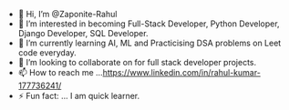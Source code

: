 - 👋 Hi, I’m @Zaponite-Rahul
- 👀 I’m interested in becoming Full-Stack Developer, Python Developer, Django Developer, SQL Developer.
- 🌱 I’m currently learning AI, ML and Practicising DSA problems on Leet code everyday.
- 💞️ I’m looking to collaborate on for full stack developer projects.
- 📫 How to reach me ...https://www.linkedin.com/in/rahul-kumar-177736241/
- ⚡ Fun fact: ... I am quick learner.

<!---
Zaponite-Rahul/Zaponite-Rahul is a ✨ special ✨ repository because its `README.md` (this file) appears on your GitHub profile.
You can click the Preview link to take a look at your changes.
--->
